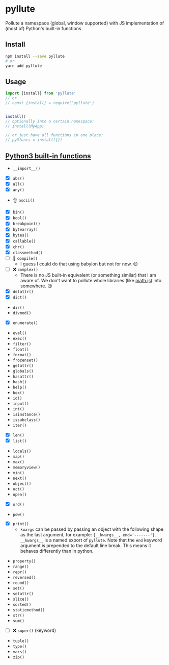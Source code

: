 # pyllute

Pollute a namespace (global, window supported) with JS implementation of (most of) Python's built-in functions


## Install

```bash
npm install --save pyllute
# or
yarn add pyllute
```


## Usage

```javascript
import {install} from 'pyllute'
// or
// const {install} = require('pyllute')


install()
// optionally into a certain namespace:
// install(MyApp)

// or just have all functions in one place:
// py3funcs = install({})
```


## [Python3 built-in functions](https://docs.python.org/3/library/functions.html)

- `__import__()`
- [x] `abs()`
- [x] `all()`
- [x] `any()`
- :ok_hand: `ascii()`
- [x] `bin()`
- [x] `bool()`
- [x] `breakpoint()`
- [x] `bytearray()`
- [x] `bytes()`
- [x] `callable()`
- [x] `chr()`
- [x] `classmethod()`
- [ ] :stop_sign: `compile()`
    - I guess I could do that using babylon but not for now. :wink:
- [ ] :x: `complex()`
    - There is no JS built-in equivalent (or something similar) that I am aware of.
      We don't want to pollute whole libraries (like [math.js](https://mathjs.org/docs/datatypes/complex_numbers.html)) into somewhere. :wink:
- [x] `delattr()`
- [x] `dict()`
- `dir()`
- `divmod()`
- [x] `enumerate()`
- `eval()`
- `exec()`
- `filter()`
- `float()`
- `format()`
- `frozenset()`
- `getattr()`
- `globals()`
- `hasattr()`
- `hash()`
- `help()`
- `hex()`
- `id()`
- `input()`
- `int()`
- `isinstance()`
- `issubclass()`
- `iter()`
- [x] `len()`
- [x] `list()`
- `locals()`
- `map()`
- `max()`
- `memoryview()`
- `min()`
- `next()`
- `object()`
- `oct()`
- `open()`
- [x] `ord()`
- `pow()`
- [x] `print()`
    - `kwargs` can be passed by passing an object with the following shape as
      the last argument, for example:
      `{__kwargs__, end='-------'}`.
      `__kwargs__` is a named export of `pyllute`.
      Note that the `end` keyword argument is prepended to the default line break. This means it behaves differently than in python.
- `property()`
- `range()`
- `repr()`
- `reversed()`
- `round()`
- `set()`
- `setattr()`
- `slice()`
- `sorted()`
- `staticmethod()`
- `str()`
- `sum()`
- [ ] :x: `super()` (keyword)
- `tuple()`
- `type()`
- `vars()`
- `zip()`

